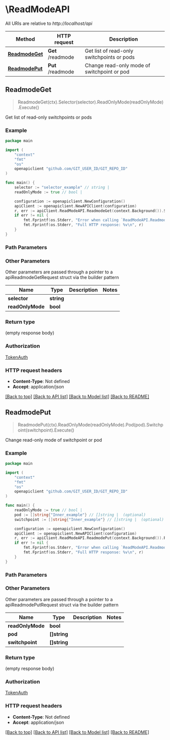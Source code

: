 # \ReadModeAPI

All URIs are relative to *http://localhost/api*

Method | HTTP request | Description
------------- | ------------- | -------------
[**ReadmodeGet**](ReadModeAPI.md#ReadmodeGet) | **Get** /readmode | Get list of read-only switchpoints or pods
[**ReadmodePut**](ReadModeAPI.md#ReadmodePut) | **Put** /readmode | Change read-only mode of switchpoint or pod



## ReadmodeGet

> ReadmodeGet(ctx).Selector(selector).ReadOnlyMode(readOnlyMode).Execute()

Get list of read-only switchpoints or pods



### Example

```go
package main

import (
	"context"
	"fmt"
	"os"
	openapiclient "github.com/GIT_USER_ID/GIT_REPO_ID"
)

func main() {
	selector := "selector_example" // string | 
	readOnlyMode := true // bool | 

	configuration := openapiclient.NewConfiguration()
	apiClient := openapiclient.NewAPIClient(configuration)
	r, err := apiClient.ReadModeAPI.ReadmodeGet(context.Background()).Selector(selector).ReadOnlyMode(readOnlyMode).Execute()
	if err != nil {
		fmt.Fprintf(os.Stderr, "Error when calling `ReadModeAPI.ReadmodeGet``: %v\n", err)
		fmt.Fprintf(os.Stderr, "Full HTTP response: %v\n", r)
	}
}
```

### Path Parameters



### Other Parameters

Other parameters are passed through a pointer to a apiReadmodeGetRequest struct via the builder pattern


Name | Type | Description  | Notes
------------- | ------------- | ------------- | -------------
 **selector** | **string** |  | 
 **readOnlyMode** | **bool** |  | 

### Return type

 (empty response body)

### Authorization

[TokenAuth](../README.md#TokenAuth)

### HTTP request headers

- **Content-Type**: Not defined
- **Accept**: application/json

[[Back to top]](#) [[Back to API list]](../README.md#documentation-for-api-endpoints)
[[Back to Model list]](../README.md#documentation-for-models)
[[Back to README]](../README.md)


## ReadmodePut

> ReadmodePut(ctx).ReadOnlyMode(readOnlyMode).Pod(pod).Switchpoint(switchpoint).Execute()

Change read-only mode of switchpoint or pod



### Example

```go
package main

import (
	"context"
	"fmt"
	"os"
	openapiclient "github.com/GIT_USER_ID/GIT_REPO_ID"
)

func main() {
	readOnlyMode := true // bool | 
	pod := []string{"Inner_example"} // []string |  (optional)
	switchpoint := []string{"Inner_example"} // []string |  (optional)

	configuration := openapiclient.NewConfiguration()
	apiClient := openapiclient.NewAPIClient(configuration)
	r, err := apiClient.ReadModeAPI.ReadmodePut(context.Background()).ReadOnlyMode(readOnlyMode).Pod(pod).Switchpoint(switchpoint).Execute()
	if err != nil {
		fmt.Fprintf(os.Stderr, "Error when calling `ReadModeAPI.ReadmodePut``: %v\n", err)
		fmt.Fprintf(os.Stderr, "Full HTTP response: %v\n", r)
	}
}
```

### Path Parameters



### Other Parameters

Other parameters are passed through a pointer to a apiReadmodePutRequest struct via the builder pattern


Name | Type | Description  | Notes
------------- | ------------- | ------------- | -------------
 **readOnlyMode** | **bool** |  | 
 **pod** | **[]string** |  | 
 **switchpoint** | **[]string** |  | 

### Return type

 (empty response body)

### Authorization

[TokenAuth](../README.md#TokenAuth)

### HTTP request headers

- **Content-Type**: Not defined
- **Accept**: application/json

[[Back to top]](#) [[Back to API list]](../README.md#documentation-for-api-endpoints)
[[Back to Model list]](../README.md#documentation-for-models)
[[Back to README]](../README.md)


